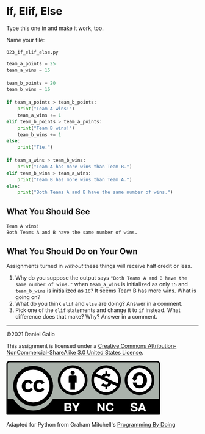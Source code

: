# If, Elif, Else

Type this one in and make it work, too.

Name your file:

`023_if_elif_else.py`

```python
team_a_points = 25
team_a_wins = 15

team_b_points = 20
team_b_wins = 16

if team_a_points > team_b_points:
    print("Team A wins!")
    team_a_wins += 1
elif team_b_points > team_a_points:
    print("Team B wins!")
    team_b_wins += 1
else:
    print("Tie.")

if team_a_wins > team_b_wins:
    print("Team A has more wins than Team B.")
elif team_b_wins > team_a_wins:
    print("Team B has more wins than Team A.")
else:
    print("Both Teams A and B have the same number of wins.")

```

What You Should See
-------------------
```
Team A wins!
Both Teams A and B have the same number of wins.
```

What You Should Do on Your Own
------------------------------
Assignments turned in *without* these things will receive half credit or less.

1. Why do you suppose the output says `"Both Teams A and B have the same number of wins."` when `team_a_wins` is initialized as only `15` and `team_b_wins` is initialized as `16`? It seems Team B has more wins. What is going on?
2. What do you think `elif` and `else` are doing? Answer in a comment.
3. Pick one of the `elif` statements and change it to `if` instead. What difference does that make? Why? Answer in a comment.


---

©2021 Daniel Gallo

This assignment is licensed under a
[Creative Commons Attribution-NonCommercial-ShareAlike 3.0 United States License](https://creativecommons.org/licenses/by-nc-sa/3.0/us/deed.en_US).  

![Creative Commons License](images/by-nc-sa.png)

Adapted for Python from Graham Mitchell's [Programming By Doing](https://programmingbydoing.com/)